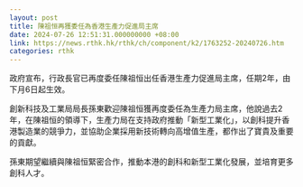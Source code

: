 ```yaml
---
layout: post
title: 陳祖恒再獲委任為香港生產力促進局主席
date: 2024-07-26 12:51:31.000000000 +08:00
link: https://news.rthk.hk/rthk/ch/component/k2/1763252-20240726.htm
categories: rthk
---
```


政府宣布，行政長官已再度委任陳祖恒出任香港生產力促進局主席，任期2年，由下月6日起生效。

創新科技及工業局局長孫東歡迎陳祖恒獲再度委任為生產力局主席，他說過去2年，在陳祖恒的領導下，生產力局在支持政府推動「新型工業化」，以創科提升香港製造業的競爭力，並協助企業採用新技術轉向高增值生產，都作出了寶貴及重要的貢獻。

孫東期望繼續與陳祖恒緊密合作，推動本港的創科和新型工業化發展，並培育更多創科人才。
